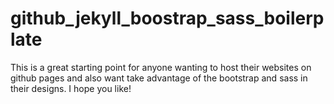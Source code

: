 # github_jekyll_boostrap_sass_boilerplate
This is a great starting point for anyone wanting to host their websites on github pages and also want take advantage of the bootstrap and sass in their designs. I hope you like!
